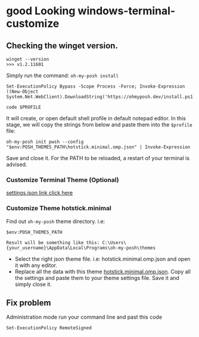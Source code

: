 # good Looking  windows-terminal-customize

## Checking the winget version.

```base
winget --version
>>> v1.2.11601
```

Simply run the command: `` oh-my-posh install ``

```base
Set-ExecutionPolicy Bypass -Scope Process -Force; Invoke-Expression ((New-Object System.Net.WebClient).DownloadString('https://ohmyposh.dev/install.ps1'))
```

```base
code $PROFILE
```
It will create, or open default shell profile in default notepad editor. In this stage, we will copy the strings from below and paste them into the ``$profile ``file:

```text
oh-my-posh init pwsh --config "$env:POSH_THEMES_PATH\hotstick.minimal.omp.json" | Invoke-Expression
```
Save and close it. For the PATH to be reloaded, a restart of your terminal is advised.

### Customize Terminal Theme (Optional)

[settings.json link click here](https://github.com/mohammadanarul/windows-terminal-customize/blob/main/settings.json/)


### Customize Theme hotstick.minimal
Find out `oh-my-posh` theme directory. i.e:

```base 
$env:POSH_THEMES_PATH
```
`
Result will be something like this: C:\Users\{your_username}\AppData\Local\Programs\oh-my-posh\themes
`
 - Select the right json theme file. i.e: hotstick.minimal.omp.json and open it with any editor.
 - Replace all the data with this theme [hotstick.minimal.omp.json](https://github.com/mohammadanarul/windows-terminal-customize/blob/main/hotstick.minimal.omp.json/). Copy all the settings and paste them to your theme settings file. Save it and simply close it.

## Fix problem

Administration mode run your command line and past this code

```base
Set-ExecutionPolicy RemoteSigned
```






